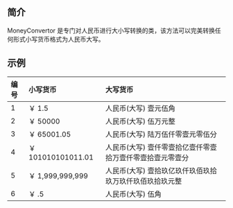 ## 简介

MoneyConvertor 是专门对人民币进行大小写转换的类，该方法可以完美转换任何形式小写货币格式为人民币大写。

## 示例

| 编号  | 小写货币  | 大写货币 |
| :------------ |:---------------| :-----|
| 1   | ￥ 1.5 | 人民币(大写) 壹元伍角 |
| 2   | ￥ 50000       |   人民币(大写) 伍万元整 |
| 3   | ￥ 65001.05        |    人民币(大写) 陆万伍仟零壹元零伍分 |
| 4   | ￥ 101010101011.01        | 人民币(大写) 壹仟零壹拾亿壹仟零壹拾万壹仟零壹拾壹元零壹分|
| 5   | ￥ 1,999,999,999       |    人民币(大写) 壹拾玖亿玖仟玖佰玖拾玖万玖仟玖佰玖拾玖元整 |
| 6   | ￥ .5      |   人民币(大写) 伍角 |